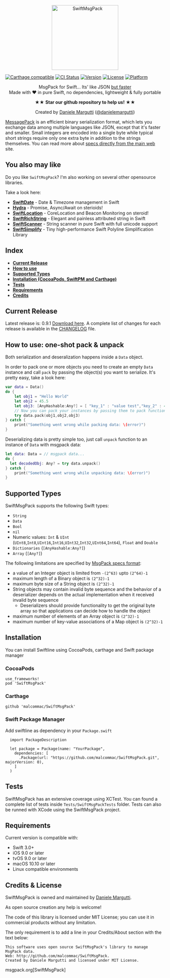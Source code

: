 <p align="center" >
  <img src="https://raw.githubusercontent.com/malcommac/SwiftMsgPack/develop/logo.png" width=210px height=204px alt="SwiftMsgPack" title="SwiftMsgPack">
</p>

[![Carthage compatible](https://img.shields.io/badge/Carthage-compatible-4BC51D.svg?style=flat)](https://github.com/Carthage/Carthage) [![CI Status](https://travis-ci.org/malcommac/SwiftMsgPack.svg)](https://travis-ci.org/malcommac/SwiftMsgPack) [![Version](https://img.shields.io/cocoapods/v/SwiftMsgPack.svg?style=flat)](http://cocoadocs.org/docsets/SwiftMsgPack) [![License](https://img.shields.io/cocoapods/l/SwiftMsgPack.svg?style=flat)](http://cocoadocs.org/docsets/SwiftMsgPack) [![Platform](https://img.shields.io/cocoapods/p/SwiftMsgPack.svg?style=flat)](http://cocoadocs.org/docsets/SwiftMsgPack)

<p align="center" >MsgPack for Swift... Its' like JSON <a href="http://theburningmonk.com/2011/12/performance-test-binary-serializers-part-ii/"> but faster</a><br/>
Made with ♥ in pure Swift, no dependencies, lightweight & fully portable
<p/>
<p align="center" >★★ <b>Star our github repository to help us!</b> ★★</p>
<p align="center" >Created by <a href="http://www.danielemargutti.com">Daniele Margutti</a> (<a href="http://www.twitter.com/danielemargutti">@danielemargutti</a>)</p>

[MessagePack](http://msgpack.org/) is an efficient binary serialization format, which lets you exchange data among multiple languages like JSON, except that it's faster and smaller. Small integers are encoded into a single byte while typical short strings require only one extra byte in addition to the strings themselves.
You can read more about [specs directly from the main web](https://github.com/msgpack/msgpack/blob/master/spec.md) site.

## You also may like

Do you like `SwiftMsgPack`? I'm also working on several other opensource libraries.

Take a look here:

* **[SwiftDate](https://github.com/malcommac/SwiftDate)** - Date & Timezone management in Swift
* **[Hydra](https://github.com/malcommac/Hydra)** - Promise, Async/Await on sterioids!
* **[SwiftLocation](https://github.com/malcommac/SwiftLocation)** - CoreLocation and Beacon Monitoring on steroid!
* **[SwiftRichString](https://github.com/malcommac/SwiftRichString)** - Elegant and painless attributed string in Swift
* **[SwiftScanner](https://github.com/malcommac/SwiftScanner)** - String scanner in pure Swift with full unicode support
* **[SwiftSimplify](https://github.com/malcommac/SwiftSimplify)** - Tiny high-performance Swift Polyline Simplification Library

## Index
* **[Current Release](#release)**
* **[How to use](#howto)**
* **[Supported Types](#supportedtypes)**
* **[Installation (CocoaPods, SwiftPM and Carthage)](#installation)**
* **[Tests](#tests)**
* **[Requirements](#requirements)**
* **[Credits](#credits)**

<a name="release" />

## Current Release

Latest release is: 0.9.1 [Download here](https://github.com/malcommac/SwiftMsgPack/releases/tag/0.9.1).
A complete list of changes for each release is available in the [CHANGELOG](CHANGELOG.md) file.

<a name="howto" />

## How to use: one-shot pack & unpack

Both serialization and deseralization happens inside a `Data` object.

In order to pack one or more objects you need to create an empty `Data` instance and call `pack` by passing the object(s) you want to serialize.
It's pretty easy, take a look here:

```swift
var data = Data()
do {
	let obj1 = "Hello World"
	let obj2 = 45.5
	let obj3: [AnyHashable:Any?] = [ "key_1" : "value test","key_2" : 4,"key_3" : true, otherHashableKey: "value1"]
	// Now you can pack your instances by passing them to pack function
	try data.pack(obj1,obj2,obj3)
} catch {
	print("Something went wrong while packing data: \(error)")	
}
```
Deserializing data is pretty simple too, just call `unpack` function to an instance of `Data` with msgpack data:

```swift
let data: Data = // msgpack data...
do {
  let decodedObj: Any? = try data.unpack()
} catch {
	print("Something went wrong while unpacking data: \(error)")	
}
```

<a name="supportedtypes" />

## Supported Types

SwiftMsgPack supports the following Swift types:
- `String`
- `Data`
- `Bool`
- `nil`
- Numeric values: `Int` & `UInt` (`UInt8`,`Int8`,`UInt16`,`Int16`,`UInt32`,`Int32`,`UInt64`,`Int64`), `Float` and `Double`
- `Dictionaries` (`[AnyHashable:Any?]`)
- `Array` (`[Any?]`)

The following limitations are specified by [MsgPack specs format](https://github.com/msgpack/msgpack/blob/master/spec.md#types-limitation):

* a value of an Integer object is limited from `-(2^63)` upto `(2^64)-1`
* maximum length of a Binary object is `(2^32)-1`
* maximum byte size of a String object is `(2^32)-1`
* String objects may contain invalid byte sequence and the behavior of a deserializer depends on the actual implementation when it received invalid byte sequence
    * Deserializers should provide functionality to get the original byte array so that applications can decide how to handle the object
* maximum number of elements of an Array object is `(2^32)-1`
* maximum number of key-value associations of a Map object is `(2^32)-1`

<a name="installation" />

## Installation
You can install Swiftline using CocoaPods, carthage and Swift package manager

### CocoaPods
    use_frameworks!
    pod 'SwiftMsgPack'

### Carthage
    github 'malcommac/SwiftMsgPack'

### Swift Package Manager
Add swiftline as dependency in your `Package.swift`

```
  import PackageDescription

  let package = Package(name: "YourPackage",
    dependencies: [
      .Package(url: "https://github.com/malcommac/SwiftMsgPack.git", majorVersion: 0),
    ]
  )
```

<a name="tests" />

## Tests

SwiftMsgPack has an extensive coverage using XCTest.
You can found a complete list of tests inside `Tests/SwiftMsgPackTests` folder.
Tests can also be runned with XCode using the SwiftMsgPack project.

<a name="requirements" />

## Requirements

Current version is compatible with:

* Swift 3.0+
* iOS 9.0 or later
* tvOS 9.0 or later
* macOS 10.10 or later
* Linux compatible environments

<a name="credits" />

## Credits & License
SwiftMsgPack is owned and maintained by [Daniele Margutti](http://www.danielemargutti.com/).

As open source creation any help is welcome!

The code of this library is licensed under MIT License; you can use it in commercial products without any limitation.

The only requirement is to add a line in your Credits/About section with the text below:

```
This software uses open source SwiftMsgPack's library to manage MsgPack data.
Web: http://github.com/malcommac/SwiftMsgPack.
Created by Daniele Margutti and licensed under MIT License.
```

msgpack.org[SwiftMsgPack]
